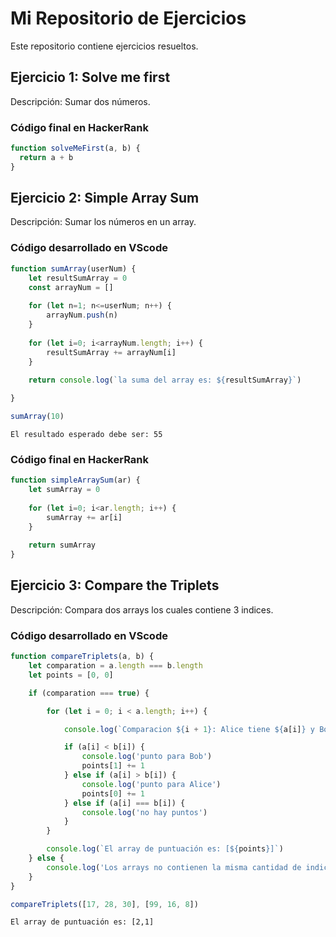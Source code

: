 # Mi Repositorio de Ejercicios

Este repositorio contiene ejercicios resueltos.

## Ejercicio 1: Solve me first

Descripción: Sumar dos números.

### Código final en HackerRank

```javascript
function solveMeFirst(a, b) {
  return a + b  
}
```
## Ejercicio 2: Simple Array Sum

Descripción: Sumar los números en un array.

### Código desarrollado en VScode

```javascript
function sumArray(userNum) {
    let resultSumArray = 0
    const arrayNum = []
    
    for (let n=1; n<=userNum; n++) {
        arrayNum.push(n)
    }
    
    for (let i=0; i<arrayNum.length; i++) {
        resultSumArray += arrayNum[i]
    }
    
    return console.log(`la suma del array es: ${resultSumArray}`)

}

sumArray(10)
```
`El resultado esperado debe ser: 55`

### Código final en HackerRank

```javascript
function simpleArraySum(ar) {
    let sumArray = 0
    
    for (let i=0; i<ar.length; i++) {
        sumArray += ar[i]
    }
    
    return sumArray       
}
```

## Ejercicio 3: Compare the Triplets

Descripción: Compara dos arrays los cuales contiene 3 indices.

### Código desarrollado en VScode

```javascript
function compareTriplets(a, b) {
    let comparation = a.length === b.length
    let points = [0, 0]

    if (comparation === true) {

        for (let i = 0; i < a.length; i++) {

            console.log(`Comparacion ${i + 1}: Alice tiene ${a[i]} y Bob ${b[i]}`)

            if (a[i] < b[i]) {
                console.log('punto para Bob')
                points[1] += 1
            } else if (a[i] > b[i]) {
                console.log('punto para Alice')
                points[0] += 1
            } else if (a[i] === b[i]) {
                console.log('no hay puntos')
            }
        }

        console.log(`El array de puntuación es: [${points}]`)
    } else {
        console.log('Los arrays no contienen la misma cantidad de indices para una comparación optima.')
    }
}

compareTriplets([17, 28, 30], [99, 16, 8])
```
`El array de puntuación es: [2,1]`